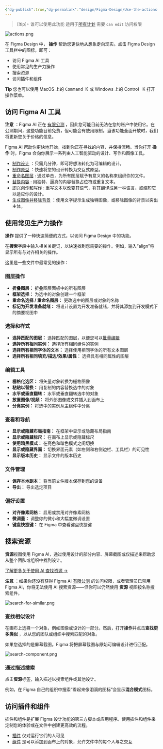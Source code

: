 ```yaml
---
{"dg-publish":true,"dg-permalink":"design/Figma-Design/Use-the-actions-menu-in-Figma-Design","permalink":"/design/Figma-Design/Use-the-actions-menu-in-Figma-Design/","metatags":{"description":"Before you start Who can use this feature","og:site_name":"DavonOs","og:title":"在 Figma Design 中使用操作菜单","og:type":"article","og:url":"https://zuji.eu.org/design/Figma-Design/Use-the-actions-menu-in-Figma-Design","og:image":"https://help.figma.com/hc/theming_assets/01HZFG1N1QJPKABHT3PHQQ0J9J","og:image: width":"200","og:image: alt":"articlecover","og:locale":"zh_cn"},"tags":["Design/UI/Figma"],"dgShowInlineTitle":true,"created":"2025-08-13 20:09","updated":"2025-08-13 20:09"}
---
```


> [!tip]+ 谁可以使用此功能
适用于[所有计划](https://help.figma.com/hc/en-us/articles/360040328273)
需要 `can edit` 访问权限

![actions.png](https://help.figma.com/hc/article_attachments/24344168905111)

在 Figma Design 中， **操作** 帮助您更快地从想象走向现实。点击 Figma Design 工具栏中的图标，即可：

- 访问 Figma AI 工具
- 使用常见的生产力操作
- 搜索资源
- 访问插件和组件

**Tip** 您也可以使用 MacOS 上的 <kbd>Command</kbd>  K 或 Windows 上的 Control   K 打开操作菜单。

## 访问 Figma AI 工具

**注意** ：Figma AI 正在 [有限公测](https://help.figma.com/hc/en-us/articles/4406787442711) ，因此您可能目前无法在您的账户中使用它。在公测期间，这些功能目前免费，但可能会有使用限制。当该功能全面开放时，我们将更新您关于价格的信息。

Figma AI 帮助你更快地开始，找到你正在寻找的内容，并保持流畅。当你打开 **操作** 时，Figma 会向你展示一系列由人工智能驱动的设计、写作和图像工具。

- [制作设计](https://help.figma.com/hc/en-us/articles/23955143044247) ：只需几分钟，即可将想法转化为可编辑的设计。
- [制作原型](https://help.figma.com/hc/en-us/articles/24004778051479-Make-a-prototype-with-AI) ：快速将您的设计转换为交互式原型。
- [重命名图层](https://help.figma.com/hc/en-us/articles/24004711129879-Rename-layers-with-AI) : 通过单击，为所有图层赋予有意义的名称来组织你的文件。
- [替换内容](https://help.figma.com/hc/en-us/articles/23796390206743-Replace-content-with-AI) : 用独特、逼真的内容替换占位符或重复文本。
- [即兴创作和写作](https://help.figma.com/hc/en-us/articles/24004868368919) : 重写文本以改变其语气，将其翻译成另一种语言，或缩短它以适应你的设计。
- [生成图像并移除背景](https://help.figma.com/hc/en-us/articles/24004542669463) ：使用文字提示生成独特图像，或移除图像的背景以突出主体。

## 使用常见生产力操作

**操作** 提供了一种快速简便的方式，以访问 Figma Design 中的功能。

在**搜索**字段中输入相关关键词，以快速找到您需要的操作。例如，输入“align”将显示所有与对齐相关的操作。

这里是一些文件中最常见的操作：

### **图层操作**

- **折叠图层：** 折叠图层面板中的所有图层
- **框架选择：** 为选中的对象创建一个框架
- **重命名选择 / 重命名图层：** 更改选中的图层或对象的名称
- **标记为开发准备就绪：** 将设计设置为开发准备就绪，并将其添加到开发模式下的摘要视图中

### **选择和样式**

- **选择匹配的图层：** 选择匹配的图层，以便您可以[批量编辑](https://help.figma.com/hc/en-us/articles/21635177948567)
- **选择所有相同实例：** 选择所有相同组件的实例
- **选择所有相同字体的文本：** 选择使用相同字体的所有文本图层
- **选择所有相同填充/描边/效果/属性：** 选择具有相同属性的图层

### **编辑工具**

- **栅格化选区：** 将矢量对象转换为栅格图像
- **粘贴以替换：** 用复制的内容替换选中的对象
- **水平或垂直翻转：** 水平或垂直翻转选中的对象
- **放置图像/视频：** 将外部图像或文件插入到画布上
- **分离实例：** 将选中的实例从主组件中分离

### **查看和导航**

- **显示或隐藏布局指南：** 在框架中显示或隐藏布局指南
- **显示或隐藏标尺：** 在画布上显示或隐藏标尺
- **使用暗黑模式：** 在亮色和暗色模式之间切换
- **显示或隐藏界面：** 切换界面元素（如左侧和右侧边栏、工具栏）的可见性
- **显示版本历史：** 显示文件的版本历史

### **文件管理**

- **保存本地副本：** 将当前文件版本保存到您的设备
- **导出：** 导出选定项目

### **偏好设置**

- **对齐像素网格：** 启用或禁用对齐像素网格
- **微调量：** 调整你的微小和大幅度微调设置
- **键盘快捷键：** 在 Figma 中查看键盘快捷键

## 搜索资源

**资源**视图使用 Figma AI，通过使用设计的部分内容、屏幕截图或仅描述来帮助您从整个团队或组织中找到设计。

[了解更多关于使用 AI 查找资源 →](https://help.figma.com/hc/en-us/articles/24037716110615-Search-for-assets-with-AI)

**注意** ：如果你还没有获得 Figma AI [有限公测](https://help.figma.com/hc/en-us/articles/4406787442711) 的访问权限，或者管理员已禁用 Figma AI，你将无法使用 AI 搜索资源——但你可以仍然使用 **资源** 视图按名称搜索组件。

![search-for-similar.png](https://help.figma.com/hc/article_attachments/24344168925079)
### 查找相似设计

在画布上选择一个对象，例如图像或设计的一部分。然后，打开**操作**并点击**查找更多类似** ，以从您的团队或组织中搜索匹配的对象。

如果您选择的是屏幕截图，Figma 将把屏幕截图与原始可编辑设计进行匹配。

![search-component.png](https://help.figma.com/hc/article_attachments/24344140455447) 
### 通过描述搜索
点击**资源**标签，输入描述以搜索组件或其他设计。

例如，在 Figma 自己的组织中搜索“看起来像泪滴的图标”会显示**混合模式**图标。

## 访问插件和组件

插件和组件是扩展 Figma 设计功能的第三方脚本或应用程序。使用插件和组件来定制您的体验或在文件中创建更高效的流程。

- [插件](https://help.figma.com/hc/en-us/articles/360042532714) 仅对运行它们的人可见
- [组件](https://help.figma.com/hc/en-us/articles/4410047809431) 是可以添加到画布上的对象，允许文件中的每个人与之交互